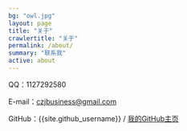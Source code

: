 ```yaml
---
bg: "owl.jpg"
layout: page
title: "关于"
crawlertitle: "关于"
permalink: /about/
summary: "联系我"
active: about
---
```

QQ：1127292580

E-mail：czjbusiness@gmail.com

GitHub：{{site.github_username}} / [我的GitHub主页](https://github.com/czj1127292580)
